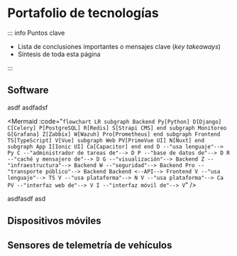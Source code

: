 # Portafolio de tecnologías

::: info Puntos clave

- Lista de conclusiones importantes o mensajes clave (_key takeaways_)
- Síntesis de toda esta página

:::

## Software

asdf asdfadsf

<!-- prettier-ignore -->
<Mermaid :code="`
flowchart LR
    subgraph Backend
        Py[Python]
        D[Django]
        C[Celery]
        P[PostgreSQL]
        R[Redis]
        S[Strapi CMS]
    end
    subgraph Monitoreo
        G[Grafana]
        Z[Zabbix]
        W[Wazuh]
        Pro[Prometheus]
    end
    subgraph Frontend
        TS[TypeScript]
        V[Vue]
        subgraph Web
        PV[PrimeVue UI]
        N[Nuxt]
        end
        subgraph App
        I[Ionic UI]
        Ca[Capacitor]
        end
    end
    D --"usa lenguaje"--> Py
    C --"administrador de tareas de"--> D
    P --"base de datos de"--> D
    R --"caché y mensajero de"--> D
    G --"visualización"--> Backend
    Z --"infraestructura"--> Backend
    W --"seguridad"--> Backend
    Pro --"transporte público"--> Backend
    Backend <--API--> Frontend
    V --"usa lenguaje"--> TS
    V --"usa plataforma"--> N
    V --"usa plataforma"--> Ca
    PV --"interfaz web de"--> V
    I --"interfaz móvil de"--> V
`" />

asdfasdf asd

## Dispositivos móviles

## Sensores de telemetría de vehículos
